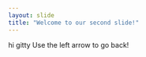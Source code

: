 ```yaml
---
layout: slide
title: "Welcome to our second slide!"
---
```

hi gitty
Use the left arrow to go back!
